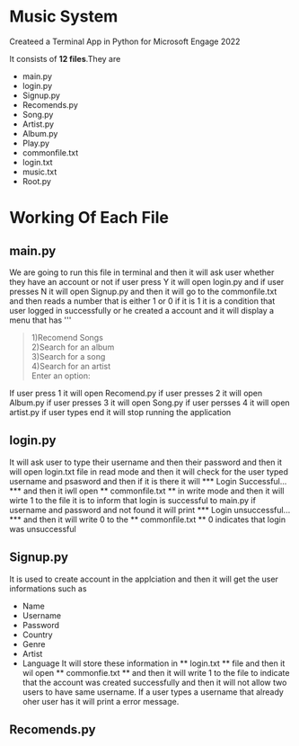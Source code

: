 # Music System
Createed a Terminal App in Python for Microsoft Engage 2022


It consists of **12 files**.They are 


  - main.py
  - login.py
  - Signup.py
  - Recomends.py
  - Song.py
  - Artist.py
  - Album.py
  - Play.py
  - commonfile.txt
  - login.txt
  - music.txt
  - Root.py

# Working Of Each File

## main.py

We are going to run this file in terminal and then it will ask user whether they have an account or not if user press Y it will open login.py and if user 
presses N it will open Signup.py and then it will go to the commonfile.txt and then reads a number that is either 1 or 0 if it is 1 it is a condition that user logged in successfully or he created a account and it will display a menu that has 
''' 

>1)Recomend Songs <br>
2)Search for an album <br>
3)Search for a song <br>
4)Search for an artist <br>
Enter an option: <br>


If user press 1 it will open Recomend.py if user presses 2 it will open Album.py if user presses 3 it will open Song.py if user persses 4 it will open
artist.py if user types end it will stop running the application

## login.py

It will ask user to type their username and then their password and then it will open login.txt file in read mode and then it will check for the user 
typed username and psasword and then if it is there it will *** Login Successful... *** and then it iwll open ** commonfile.txt ** in write mode and then 
it will wirte 1 to the file it is to inform that login is successful to main.py if username and password and not found it will print *** Login unsuccessful... *** and then it will write 0 to the ** commonfile.txt ** 0 indicates that login was unsuccessful

## Signup.py

It is used to create account in the applciation and then it will get the user informations such as 
  - Name
  - Username
  - Password
  - Country
  - Genre
  - Artist
  - Language
It will store these information in ** login.txt ** file and then it wil open ** commonfie.txt ** and then it will write 1 to the file to indicate that the account was created successfully and then it will not allow two users to have same username. If a user types a username that already oher user has it will print a error message.

## Recomends.py
